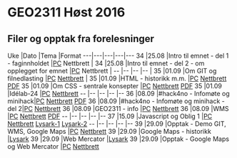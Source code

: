 # GEO2311 Høst 2016

## Filer og opptak fra forelesninger

Uke |Dato |Tema |Format
---|---|---|---|---
34 |25.08 |Intro til emnet - del 1 - faginnholdet |[PC](https://screencast.uninett.no/relay/ansatt/sverreshig.no/2016/25.08/2520067/GEO2311_-_Intro_til_temaet_-_del_1_-_20160825_100520_39.html) Nettbrett |
34 |25.08 |Intro til emnet - del 2 - om opplegget for emnet |[PC](https://screencast.uninett.no/relay/ansatt/sverreshig.no/2016/25.08/2852800/GEO2311_-_Intro_del_2_-_20160825_110546_39.html) Nettbrett |
 -- |-- |-- |-- |
35 |01.09 |Om GIT og filnedlasting |[PC](https://screencast.uninett.no/relay/ansatt/sverreshig.no/2016/01.09/1696800/GEO2311_-_om_GIT_-_20160901_094959_39.html) [Nettbrett](https://screencast.uninett.no/relay/ansatt/sverreshig.no/2016/01.09/1696800/GEO2311_-_om_GIT_-_20160901_094959_36.html) |
35 |01.09 |HTML - historikk m.m. |[PC](https://screencast.uninett.no/relay/ansatt/sverreshig.no/2016/01.09/1250067/GEO2311_HTML-historikk_-_20160901_131420_39.html) [Nettbrett](https://screencast.uninett.no/relay/ansatt/sverreshig.no/2016/01.09/1250067/GEO2311_HTML-historikk_-_20160901_131420_36.html) [PDF](./docs/www.pdf)
35 |01.09 |Om CSS - sentrale konsepter |[PC](https://screencast.uninett.no/relay/ansatt/sverreshig.no/2016/01.09/1987000/GEO2311_-_CSS_-_20160901_142755_39.html) [Nettbrett](https://screencast.uninett.no/relay/ansatt/sverreshig.no/2016/01.09/1987000/GEO2311_-_CSS_-_20160901_142755_36.html) [PDF](./docs/CSS.pdf)
35 |01.09 |Idélab-24 |[PC](https://screencast.uninett.no/relay/ansatt/sverreshig.no/2016/01.09/955667/GEO2311_Idelab_-_20160901_133258_39.html) [Nettbrett](https://screencast.uninett.no/relay/ansatt/sverreshig.no/2016/01.09/955667/GEO2311_Idelab_-_20160901_133258_36.html)
 -- |-- |-- |-- |--
36 |08.09 |#hack4no - Infomøte og minihack|[PC](https://screencast.uninett.no/relay/ansatt/sverreshig.no/2016/08.09/750333/Hack4no-Kartverket_-_20160908_093449_39.html) [Nettbrett](https://screencast.uninett.no/relay/ansatt/sverreshig.no/2016/08.09/750333/Hack4no-Kartverket_-_20160908_093449_36.html) [PDF](./docs/Minihackathon-h2016.pdf)
36 |08.09 |#hack4no - Infomøte og minihack - del 2|[PC](https://screencast.uninett.no/relay/ansatt/sverreshig.no/2016/08.09/4525067/Hack4no_-_del_2_-_20160908_113253_39.html) [Nettbrett](https://screencast.uninett.no/relay/ansatt/sverreshig.no/2016/08.09/4525067/Hack4no_-_del_2_-_20160908_113253_36.html)
36 |08.09 |GEO2311 - info |[PC](https://screencast.uninett.no/relay/ansatt/sverreshig.no/2016/08.09/649733/GEO2311_-_Info_-_uke_36_-_20160908_132722_39.html) [Nettbrett](https://screencast.uninett.no/relay/ansatt/sverreshig.no/2016/08.09/649733/GEO2311_-_Info_-_uke_36_-_20160908_132722_36.html)
36 |08.09 |WMS |[PC](https://screencast.uninett.no/relay/ansatt/sverreshig.no/2016/08.09/1488799/GEO2311_-_WMS_-_20160908_135304_39.html) [Nettbrett](https://screencast.uninett.no/relay/ansatt/sverreshig.no/2016/08.09/1488799/GEO2311_-_WMS_-_20160908_135304_36.html) [PDF](./docs/WMS.pdf)
 -- |-- |-- |-- |--
37 |15.09 |Javascript og Oblig 1 |[PC](https://screencast.uninett.no/relay/ansatt/sverreshig.no/2016/15.09/3320067/GEO2311_-_Javascript_1_-_20160915_141737_39.html) [Nettbrett](https://screencast.uninett.no/relay/ansatt/sverreshig.no/2016/15.09/3320067/GEO2311_-_Javascript_1_-_20160915_141737_36.html) [Lysark-1](http://slides.com/sverres/geo2311-javascript-1-30-37/fullscreen) [Lysark-2](http://slides.com/sverres/geo2311-javascript-2-29-38/fullscreen)
-- |-- |-- |-- |--
39 |29.09 |Opptak - Demo GIT, WMS, Google Maps |[PC](https://screencast.uninett.no/relay/ansatt/sverreshig.no/2016/29.09/3673200/GE2311_-_uke-39-praktisk_-_20160929_112756_39.html) [Nettbrett](https://screencast.uninett.no/relay/ansatt/sverreshig.no/2016/29.09/3673200/GE2311_-_uke-39-praktisk_-_20160929_112756_36.html)
39 |29.09 |Google Maps - historikk |[Lysark](http://slides.com/sverres/geo2311-google-maps/fullscreen)
39 |29.09 |Web Mercator |[Lysark](http://slides.com/sverres/geo2311-webmercator-h2015/fullscreen)
39 |29.09 |Opptak - Google Maps og Web Mercator |[PC](https://screencast.uninett.no/relay/ansatt/sverreshig.no/2016/29.09/2454000/GEO2311_-_Google_Maps_-_20160929_153427_39.html) [Nettbrett](https://screencast.uninett.no/relay/ansatt/sverreshig.no/2016/29.09/2454000/GEO2311_-_Google_Maps_-_20160929_153427_36.html)

